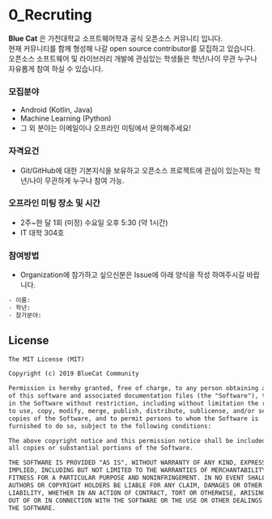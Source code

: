 # 0_Recruting
__Blue Cat__ 은 가천대학교 소프트웨어학과 공식 오픈소스 커뮤니티 입니다. <br>
현재 커뮤니티를 함께 형성해 나갈 open source contributor를 모집하고 있습니다. <br>
오픈소스 소프트웨어 및 라이브러리 개발에 관심있는 학생들은 학년/나이 무관 누구나 자유롭게 참여 하실 수 있습니다. <br>

### 모집분야
- Android (Kotlin, Java)
- Machine Learning (Python)
- 그 외 분야는 이메일이나 오프라인 미팅에서 문의해주세요!

### 자격요건
- Git/GitHub에 대한 기본지식을 보유하고 오픈소스 프로젝트에 관심이 있는자는 학년/나이 무관하게 누구나 참여 가능.

### 오프라인 미팅 장소 및 시간
- 2주~한 달 1회 (미정) 수요일 오후 5:30 (약 1시간)
- IT 대학 304호

### 참여방법
- Organization에 참가하고 싶으신분은 Issue에 아래 양식을 작성 하여주시길 바랍니다.

```xml
- 이름:
- 학년:
- 참가분야:
```

## License
```xml
The MIT License (MIT)

Copyright (c) 2019 BlueCat Community

Permission is hereby granted, free of charge, to any person obtaining a copy
of this software and associated documentation files (the "Software"), to deal
in the Software without restriction, including without limitation the rights
to use, copy, modify, merge, publish, distribute, sublicense, and/or sell
copies of the Software, and to permit persons to whom the Software is
furnished to do so, subject to the following conditions:

The above copyright notice and this permission notice shall be included in
all copies or substantial portions of the Software.

THE SOFTWARE IS PROVIDED "AS IS", WITHOUT WARRANTY OF ANY KIND, EXPRESS OR
IMPLIED, INCLUDING BUT NOT LIMITED TO THE WARRANTIES OF MERCHANTABILITY,
FITNESS FOR A PARTICULAR PURPOSE AND NONINFRINGEMENT. IN NO EVENT SHALL THE
AUTHORS OR COPYRIGHT HOLDERS BE LIABLE FOR ANY CLAIM, DAMAGES OR OTHER
LIABILITY, WHETHER IN AN ACTION OF CONTRACT, TORT OR OTHERWISE, ARISING FROM,
OUT OF OR IN CONNECTION WITH THE SOFTWARE OR THE USE OR OTHER DEALINGS IN
THE SOFTWARE.
```
